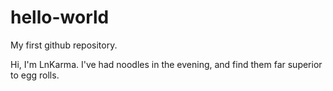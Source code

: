# hello-world
My first github repository.

Hi, I'm LnKarma.
I've had noodles in the evening, and find them far superior to egg rolls.
